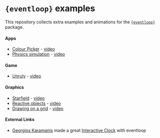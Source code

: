 
<!-- README.md is generated from README.Rmd. Please edit that file -->

# `{eventloop}` examples

<!-- badges: start -->
<!-- badges: end -->

This repository collects extra examples and animations for the
[`{eventloop}`](https://github.com/coolbutuseless/eventloop) package.

#### Apps

-   [Colour Picker](app-colour-picker.R) -
    [video](video/colourpicker.mp4)
-   [Physics simulation](app-physics.R) - [video](video/physics.mp4)

#### Game

-   [Unruly](game-unruly.R) - [video](video/unruly.mp4)

#### Graphics

-   [Starfield](gfx-starfield.R) - [video](video/starfield.mp4)
-   [Reactive objects](gfx-reactive-objects.R) -
    [video](video/reactive-objects.mp4)
-   [Drawing on a grid](gfx-drawing-on-a-grid.R) -
    [video](video/drawing-on-a-grid.mp4)

#### External Links

-   [Georgios Karamanis](https://twitter.com/geokaramanis) made a great
    [Interactive Clock](https://github.com/gkaramanis/clock-eventloop)
    with eventloop
